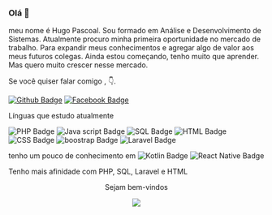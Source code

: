 ### Olá 👋
 meu nome é Hugo Pascoal. Sou formado em Análise e Desenvolvimento de Sistemas. Atualmente procuro minha primeira oportunidade no mercado de trabalho. Para expandir meus conhecimentos e agregar algo de valor aos meus futuros colegas. Ainda estou começando, tenho muito que aprender. Mas quero muito crescer nesse mercado.

Se você quiser falar comigo , 👇.

[![Github Badge](https://img.shields.io/badge/GitHub-100000?style=for-the-badge&logo=github&logoColor=white&link=https://github.com/hugopascoal2570)](https://github.com/hugopascoal2570)
[![Facebook Badge](https://img.shields.io/badge/Facebook-1877F2?style=for-the-badge&logo=facebook&logoColor=white&link=https://www.facebook.com/HugoPascoalBrito/)](https://www.facebook.com/HugoPascoalBrito/)

Línguas que estudo atualmente

![PHP Badge](https://img.shields.io/badge/PHP-777BB4?style=for-the-badge&logo=php&logoColor=white)
![Java script Badge](https://img.shields.io/badge/JavaScript-F7DF1E?style=for-the-badge&logo=javascript&logoColor=black)
![SQL Badge](https://img.shields.io/badge/MySQL-00000F?style=for-the-badge&logo=mysql&logoColor=white)
![HTML Badge](https://img.shields.io/badge/HTML-239120?style=for-the-badge&logo=html5&logoColor=white)
![CSS Badge](https://img.shields.io/badge/CSS-239120?&style=for-the-badge&logo=css3&logoColor=white)
![boostrap Badge](https://img.shields.io/badge/Bootstrap-563D7C?style=for-the-badge&logo=bootstrap&logoColor=white)
![Laravel Badge](https://img.shields.io/badge/Laravel-FF2D20?style=for-the-badge&logo=laravel&logoColor=white)


tenho um pouco de conhecimento em
![Kotlin Badge](https://img.shields.io/badge/Kotlin-0095D5?&style=for-the-badge&logo=kotlin&logoColor=white)
![React Native Badge](https://img.shields.io/badge/React_Native-20232A?style=for-the-badge&logo=react&logoColor=61DAFB)

Tenho mais afinidade com PHP, SQL, Laravel e HTML
<p align="center"> Sejam bem-vindos</p>
<p align="center">   <img alingn="center" src="https://profile-counter.glitch.me/hugopascoal2570/count.svg" /></p>
